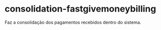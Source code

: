 # consolidation-fastgivemoneybilling
Faz a consolidação dos pagamentos recebidos dentro do sistema.
